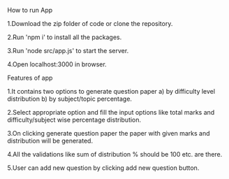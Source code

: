How to run App

1.Download the zip folder of code or clone the repository.

2.Run 'npm i' to install all the packages.

3.Run 'node src/app.js' to start the server.

4.Open localhost:3000 in browser.

Features of app

1.It contains two options to generate question paper a) by difficulty level distribution b) by subject/topic percentage.

2.Select appropriate option and fill the input options like total marks and difficulty/subject wise percentage distribution.

3.On clicking generate question paper the paper with given marks and distribution will be generated.

4.All the validations like sum of distribution % should be 100 etc. are there.

5.User can add new question by clicking add new question button.
